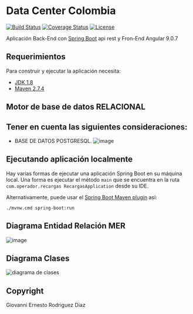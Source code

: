 # Data Center Colombia

[![Build Status](https://travis-ci.org/codecentric/springboot-sample-app.svg?branch=master)](https://travis-ci.org/codecentric/springboot-sample-app)
[![Coverage Status](https://coveralls.io/repos/github/codecentric/springboot-sample-app/badge.svg?branch=master)](https://coveralls.io/github/codecentric/springboot-sample-app?branch=master)
[![License](http://img.shields.io/:license-apache-blue.svg)](http://www.apache.org/licenses/LICENSE-2.0.html)

Aplicación Back-End con [Spring Boot](http://projects.spring.io/spring-boot/) api rest y Fron-End Angular 9.0.7

## Requerimientos

Para construir y ejecutar la aplicación necesita:

- [JDK 1.8](http://www.oracle.com/technetwork/java/javase/downloads/jdk8-downloads-2133151.html)
- [Maven 2.7.4](https://maven.apache.org)

## Motor de base de datos RELACIONAL 
## Tener en cuenta las siguientes consideraciones:

- BASE DE DATOS POSTGRESQL.
![image](https://user-images.githubusercontent.com/115900546/196008617-6081e3e2-9425-474c-a154-e12af89d4b25.png)




## Ejecutando aplicación localmente

Hay varias formas de ejecutar una aplicación Spring Boot en su máquina local. Una forma es ejecutar el método `main` que se encuentra en la ruta `com.operador.recargas RecargasApplication` desde su IDE.

Alternativamente, puede usar el [Spring Boot Maven plugin](https://docs.spring.io/spring-boot/docs/current/reference/html/build-tool-plugins-maven-plugin.html) asi:

```shell
./mvnw.cmd spring-boot:run
```

## Diagrama Entidad Relación MER
![image](https://user-images.githubusercontent.com/115900546/196008594-fa47f17e-e57c-446b-800e-c3fee14f8590.png)

## Diagrama Clases
![diagrama de clases](https://user-images.githubusercontent.com/115900546/196009849-37a5dd98-510f-43db-b5cc-80b2b759609a.png)


## Copyright

<div>Giovanni Ernesto Rodriguez Diaz</div>
